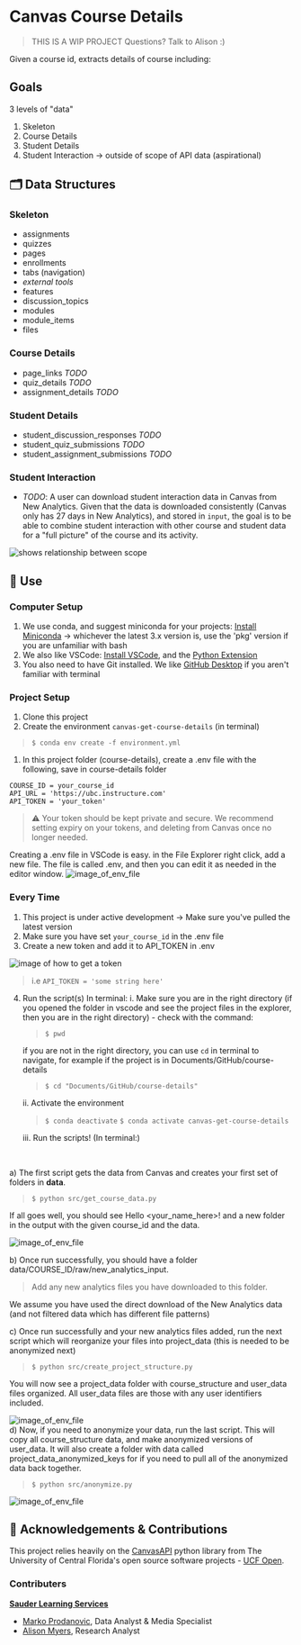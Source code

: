 
# Canvas Course Details

> THIS IS A WIP PROJECT
> Questions? Talk to Alison :) 

Given a course id, extracts details of course including:

## Goals
3 levels of "data" 
1. Skeleton 
2. Course Details
3. Student Details
4. Student Interaction -> outside of scope of API data (aspirational)

## 🗂 Data Structures
### Skeleton
- assignments
- quizzes
- pages
- enrollments
- tabs (navigation)
- *external tools* 
- features
- discussion_topics
- modules
- module_items
- files

### Course Details
- page_links *TODO*
- quiz_details *TODO*
- assignment_details *TODO*
### Student Details
- student_discussion_responses *TODO*
- student_quiz_submissions *TODO*
- student_assignment_submissions *TODO*

### Student Interaction
- *TODO*: A user can download student interaction data in Canvas from New Analytics. Given that the data is downloaded consistently (Canvas only has 27 days in New Analytics), and stored in `input`, the goal is to be able to combine student interaction with other course and student data for a "full picture" of the course and its activity. 

![shows relationship between scope](img/simple_project_scope.png)

## 🚀 Use
### Computer Setup

1. We use conda, and suggest miniconda for your projects: [Install Miniconda](https://docs.conda.io/en/latest/miniconda.html) -> whichever the latest 3.x version is, use the 'pkg' version if you are unfamiliar with bash
2. We also like VSCode: [Install VSCode](https://code.visualstudio.com), and the [Python Extension](https://code.visualstudio.com/docs/python/python-tutorial#_prerequisites)
3. You also need to have Git installed. We like [GitHub Desktop](https://desktop.github.com/) if you aren't familiar with terminal

### Project Setup
1. Clone this project
2. Create the environment `canvas-get-course-details` (in terminal) 
> `$ conda env create -f environment.yml`
1. In this project folder (course-details), create a .env file with the following, save in course-details folder
```
COURSE_ID = your_course_id
API_URL = 'https://ubc.instructure.com'
API_TOKEN = 'your_token'
```
> ⚠️ Your token should be kept private and secure. We recommend setting expiry on your tokens, and deleting from Canvas once no longer needed. 

Creating a .env file in VSCode is easy. in the File Explorer right click, add a new file. The file is called .env, and then you can edit it as needed in the editor window.
![image_of_env_file](img/create_env_file.png)

### Every Time
1. This project is under active development -> Make sure you've pulled the latest version
2. Make sure you have set `your_course_id` in the .env file
3. Create a new token and add it to API_TOKEN in .env

![image of how to get a token](img/create_a_token.png)

> i.e `API_TOKEN = 'some string here'`

4. Run the script(s)
In terminal:
   i. Make sure you are in the right directory (if you opened the folder in vscode and see the project files in the explorer, then you are in the right directory) - check with the command:
   > `$ pwd`

   if you are not in the right directory, you can use `cd` in terminal to navigate, for example if the project is in Documents/GitHub/course-details

   > `$ cd "Documents/GitHub/course-details"` 
   
   ii. Activate the environment
   > `$ conda deactivate`
   > `$ conda activate canvas-get-course-details`
   
   iii. Run the scripts! (In terminal:)
<br>

   a) The first script gets the data from Canvas and creates your first set of folders in **data**. 
   > `$ python src/get_course_data.py` 

   If all goes well, you should see Hello <your_name_here>! and a new folder in the output with the given course_id and the data. 

   ![image_of_env_file](img/step-a-folder-output.png)
<br>

   b) Once run successfully, you should have a folder data/COURSE_ID/raw/new_analytics_input. 
   > Add any new analytics files you have downloaded to this folder.

   We assume you have used the direct download of the New Analytics data (and not filtered data which has different file patterns)
<br>

   c) Once run successfully and your new analytics files added, run the next script which will reorganize your files into project_data (this is needed to be anonymized next)
   > `$ python src/create_project_structure.py`

   You will now see a project_data folder with course_structure and user_data files organized. All user_data files are those with any user identifiers included. 

   ![image_of_env_file](img/step-b-folder-output.png)
<br>
   d) Now, if you need to anonymize your data, run the last script. This will copy all course_structure data, and make anonymized versions of user_data. It will also create a folder with data called project_data_anonymized_keys for if you need to pull all of the anonymized data back together. 
   > `$ python src/anonymize.py`

   ![image_of_env_file](img/step-d-folder-output.png)


## 🌟 Acknowledgements & Contributions
This project relies heavily on the [CanvasAPI](https://github.com/ucfopen/canvasapi) python library from The University of Central Florida's open source software projects - [UCF Open](https://ucfopen.github.io/).

### Contributers

[**Sauder Learning Services**](https://www.sauder.ubc.ca/about-ubc-sauder/learning-services/people)
- [Marko Prodanovic](https://github.com/markoprodanovic), Data Analyst & Media Specialist
- [Alison Myers](https://github.com/alisonmyers), Research Analyst